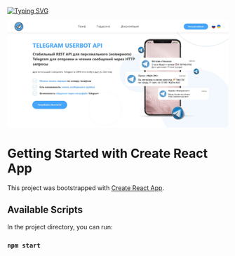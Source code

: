 [![Typing SVG](https://readme-typing-svg.demolab.com?font=Fira+Code&weight=700&size=35&pause=1000&random=false&width=435&lines=TELEGRAM+USERBOT+API)](https://git.io/typing-svg)

![userbot API](https://github.com/remmi755/userbot/blob/master/userbot.jpg)



# Getting Started with Create React App

This project was bootstrapped with [Create React App](https://github.com/facebook/create-react-app).

## Available Scripts

In the project directory, you can run:

### `npm start`





